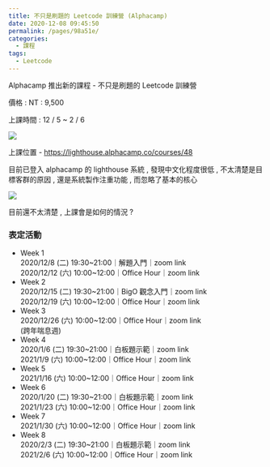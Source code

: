 ```yaml
---
title: 不只是刷題的 Leetcode 訓練營 (Alphacamp)
date: 2020-12-08 09:45:50
permalink: /pages/98a51e/
categories:
  - 課程
tags:
  - Leetcode
---
```


Alphacamp 推出新的課程 - 不只是刷題的 Leetcode 訓練營

價格 : NT : 9,500 

上課時間 : 12 / 5 ~ 2 / 6

![](https://i.imgur.com/uwvmPia.png)

上課位置 - https://lighthouse.alphacamp.co/courses/48

目前已登入 alphacamp 的 lighthouse 系統 , 發現中文化程度很低 , 不太清楚是目標客群的原因 , 還是系統製作注重功能 , 而忽略了基本的核心

![](https://i.imgur.com/ftjH9Qw.png)

目前還不太清楚 , 上課會是如何的情況 ? 


### 表定活動   
 - Week 1   
2020/12/8 (二) 19:30~21:00｜解題入門｜zoom link   
2020/12/12 (六) 10:00~12:00｜Office Hour｜zoom link   
 - Week 2   
2020/12/15 (二) 19:30~21:00｜BigO 觀念入門｜zoom link   
2020/12/19 (六) 10:00~12:00｜Office Hour｜zoom link    
 - Week 3   
2020/12/26 (六) 10:00~12:00｜Office Hour｜zoom link   
(跨年喘息週)    
 - Week 4    
2020/1/6 (二) 19:30~21:00｜白板題示範｜zoom link   
2021/1/9 (六) 10:00~12:00｜Office Hour｜zoom link   
 - Week 5    
2021/1/16 (六) 10:00~12:00｜Office Hour｜zoom link    
 - Week 6    
2020/1/20 (二) 19:30~21:00｜白板題示範｜zoom link   
2021/1/23 (六) 10:00~12:00｜Office Hour｜zoom link   
 - Week 7    
2021/1/30 (六) 10:00~12:00｜Office Hour｜zoom link    
 - Week 8    
2020/2/3 (二) 19:30~21:00｜白板題示範｜zoom link   
2021/2/6 (六) 10:00~12:00｜Office Hour｜zoom link  
 